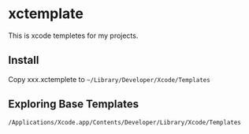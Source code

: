 # xctemplate

This is xcode templetes for my projects.

## Install

Copy xxx.xctemplete to `~/Library/Developer/Xcode/Templates`

## Exploring Base Templates

```
/Applications/Xcode.app/Contents/Developer/Library/Xcode/Templates
```
